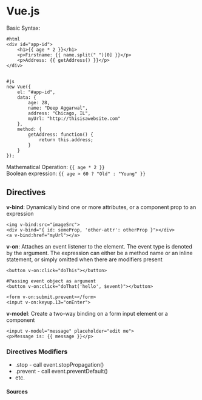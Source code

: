 Vue.js
======

Basic Syntax:

```
#html
<div id="app-id">
    <h1>{{ age * 2 }}</h1>
    <p>Firstname: {{ name.split(" ")[0] }}</p>
    <p>Address: {{ getAddress() }}</p>
</div>


#js
new Vue({
    el: "#app-id",
    data: {
        age: 28,
        name: "Deep Aggarwal",
        address: "Chicago, IL",
        myUrl: "http://thisisawebsite.com"
    },
    method: {
        getAddress: function() {
            return this.address;
        }
    }
});
```

Mathematical Operation: `{{ age * 2 }}`  
Boolean expression: `{{ age > 60 ? "Old" : "Young" }}`

## Directives
**v-bind**: Dynamically bind one or more attributes, or a component prop to an expression

```
<img v-bind:src="imageSrc">
<div v-bind="{ id: someProp, 'other-attr': otherProp }"></div>
<a v-bind:href="myUrl"></a>
```

**v-on**: Attaches an event listener to the element. The event type is denoted by the argument. The expression can either be a method name or an inline statement, or simply omitted when there are modifiers present

```
<button v-on:click="doThis"></button>

#Passing event object as argument
<button v-on:click="doThat('hello', $event)"></button>

<form v-on:submit.prevent></form>
<input v-on:keyup.13="onEnter">
```

**v-model**: Create a two-way binding on a form input element or a component

```
<input v-model="message" placeholder="edit me">
<p>Message is: {{ message }}</p>
```



### Directives Modifiers
- .stop - call event.stopPropagation()
- .prevent - call event.preventDefault()
- etc.








#### Sources

